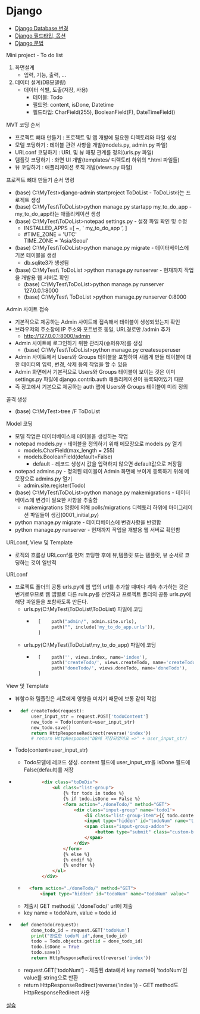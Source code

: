 # Django

- [Django Database 변경](%EC%9E%A5%EA%B3%A0%20DB%20%EC%97%B0%EB%8F%99.txt)
- [Django 필드타입, 옵션](%EC%9E%A5%EA%B3%A0%20%EB%AA%A8%EB%8D%B8%20%ED%95%84%EB%93%9C%20%ED%83%80%EC%9E%85.txt)
- [Django 문법](%EC%9E%A5%EA%B3%A0%20%ED%83%AC%ED%94%8C%EB%A6%BF%20%EB%AC%B8%EB%B2%95.txt)


Mini project - To do list
1. 화면설계
    - 입력, 기능, 출력, ...
2. 데이터 설계(DB모델링)
    - 데이터 식별, 도출(저장, 사용)
        - 테이블: Todo
        - 필드명: content, isDone, Datetime
        - 필드타입: CharField(255), BooleanField(F), DateTimeField()


MVT 코딩 순서
- 프로젝트 뼈대 만들기 : 프로젝트 및 앱 개발에 필요한 디렉토리와 파일
생성
- 모델 코딩하기 : 테이블 관련 사항을 개발(models.py, admin.py 파일)
- URLconf 코딩하기 : URL 및 뷰 매핑 관계를 정의(urls.py 파일)
- 템플릿 코딩하기 : 화면 UI 개발(templates/ 디렉토리 하위의 *.html 파일들)
- 뷰 코딩하기 : 애플리케이션 로직 개발(views.py 파일)


프로젝트 뼈대 만들기 순서 명령
- (base) C:\MyTest>django-admin startproject ToDoList - ToDoList라는 프로젝트 생성
- (base) C:\MyTest\ToDoList>python manage.py startapp my_to_do_app - my_to_do_app라는 애플리케이션 생성
- (base) C:\MyTest\ToDoList>notepad settings.py - 설정 파일 확인 및 수정
    - INSTALLED_APPS =[ ~, ' my_to_do_app ’, ]
    - #TIME_ZONE = 'UTC'        
    TIME_ZONE = 'Asia/Seoul'
- (base) C:\MyTest\ToDoList>python manage.py migrate - 데이터베이스에 기본 테이블을 생성
    - db.sqlite3가 생성됨
- (base) C:\MyTest\ ToDoList >python manage.py runserver - 현재까지 작업을 개발용 웹 서버로 확인
    - (base) C:\MyTest\ToDoList>python manage.py runserver 127.0.0.1:8000
    - (base) C:\MyTest\ ToDoList >python manage.py runserver 0:8000

Admin 사이트 접속
- 기본적으로 제공하는 Admin 사이트에 접속해서 테이블이 생성되었는지 확인
- 브라우저의 주소창에 IP 주소와 포트번호 동일, URL경로만 /admin 추가
    - http://127.0.0.1:8000/admin
- Admin 사이트에 로그인하기 위한 관리자(슈퍼유저)를 생성
    - (base) C:\MyTest\ToDoList>python manage.py createsuperuser
- Admin 사이트에서 Users와 Groups 테이블을 포함하여 새롭게 만들 테이블에 대한 데이터의 입력, 변경, 삭제 등의 작업을 할 수 있음
- Admin 화면에서 기본적으로 Users와 Groups 테이블이 보이는 것은 이미 settings.py 파일에 django.contrib.auth 애플리케이션이 등록되어있기 때문
- 즉 장고에서 기본으로 제공하는 auth 앱에 Users와 Groups 테이블이 미리 정의

골격 생성
- (base) C:\MyTest>tree /F ToDoList


Model 코딩
- 모델 작업은 데이터베이스에 테이블을 생성하는 작업
- notepad models.py - 테이블을 정의하기 위해 메모장으로 models.py 열기
    - models.CharField(max_length = 255)
    - models.BooleanField(default=False)
        - default - 레코드 생성시 값을 입력하지 않으면 default값으로 저장됨
- notepad admins.py - 정의된 테이블이 Admin 화면에 보이게 등록하기 위해 메모장으로 admins.py 열기
    - admin.site.register(Todo)
- (base) C:\MyTest\ToDoList>python manage.py makemigrations - 데이터베이스에 변경이 필요한 사항을 추출함
    - makemigrations 명령에 의해 polls/migrations 디렉토리 하위에 마이그레이션 파일들이 생김(0001_initial,py)
- python manage.py migrate - 데이터베이스에 변경사항을 반영함
- python manage.py runserver - 현재까지 작업을 개발용 웹 서버로 확인함


URLconf, View 및 Template
- 로직의 흐름상 URLconf를 먼저 코딩한 후에 뷰,템플릿 또는 템플릿, 뷰 순서로 코딩하는 것이 일반적

URLconf
- 프로젝트 폴더의 공통 urls.py에 웹 앱의 url를 추가할 때마다 계속 추가하는 것은 번거로우므로 웹 앱별로 다른 ruls.py를 선언하고 프로젝트 폴더의 공통 urls.py에 해당 파일들을 포함하도록 만든다.
    - urls.py(C:\MyTest\ToDoList\ToDoList) 파일에 코딩
        - ```python
            [    path("admin/", admin.site.urls),
                 path("", include('my_to_do_app.urls')),
            ]
          ```
    - urls.py(C:\MyTest\ToDoList\my_to_do_app) 파일에 코딩
        - ```python
            [    path('', views.index, name='index'),
                 path('createTodo/', views.createTodo, name='createTodo'),
                 path('doneTodo/', views.doneTodo, name='doneTodo'), 
            ]
          ```
          
View 및 Template
- 뷰함수와 템플릿은 서로에게 영향을 미치기 때문에 보통 같이 작업
- ```python
    def createTodo(request):
        user_input_str = request.POST['todoContent']
        new_todo = Todo(content=user_input_str)
        new_todo.save()
        return HttpResponseRedirect(reverse('index'))
        # return HttpResponse("DB에 저장되었어요 =>" + user_input_str)
  ```
- Todo(content=user_input_str)
    - Todo모델에 레코드 생성. content 필드에 user_input_str을 isDone 필드에 False(default)를 저장

- ```html
            <div class="toDoDiv">
                <ul class="list-group">
                    {% for todo in todos %}
                    {% if todo.isDone == False %}
                    <form action="./doneTodo/" method="GET">
                        <div class="input-group" name='todo1'>
                            <li class="list-group-item">{{ todo.content }}</li>
                            <input type="hidden" id="todoNum" name="todoNum" value="{{ todo.id }}"></input>
                            <span class="input-group-addon">
                                <button type="submit" class="custom-btn btn btn-danger">완료</button>
                            </span>
                        </div>
                    </form>
                    {% else %}
                    {% endif %}
                    {% endfor %}
                </ul>
            </div>
  ```
    - ```html
        <form action="./doneTodo/" method="GET">
            <input type="hidden" id="todoNum" name="todoNum" value="
      ```
    - 제출시 GET method로 './doneTodo/' url에 제출
    - key name = todoNum, value = todo.id

- ```python
    def doneTodo(request):
        done_todo_id = request.GET['todoNum']
        print("완료한 todo의 id",done_todo_id)
        todo = Todo.objects.get(id = done_todo_id)
        todo.isDone = True
        todo.save()
        return HttpResponseRedirect(reverse('index'))
  ```
    - request.GET['todoNum'] - 제출된 data에서 key name이 'todoNum'인 value를 string으로 반환
    - return HttpResponseRedirect(reverse('index')) - GET method도 HttpResponseRedirect 사용


[실습](./ToDoList/)